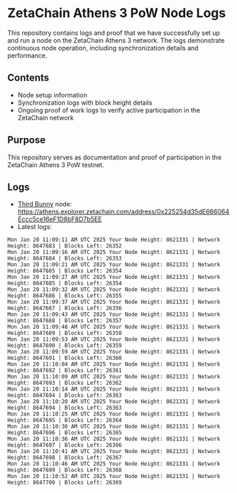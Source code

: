 # ZetaChain Athens 3 PoW Node Logs
This repository contains logs and proof that we have successfully set up and run a node on the ZetaChain Athens 3 network. The logs demonstrate continuous node operation, including synchronization details and performance.

## Contents
- Node setup information
- Synchronization logs with block height details
- Ongoing proof of work logs to verify active participation in the ZetaChain network

## Purpose
This repository serves as documentation and proof of participation in the ZetaChain Athens 3 PoW testnet.

## Logs

- [Third Bunny](https://thirdbunny.xyz/) node: https://athens.explorer.zetachain.com/address/0x225254d35dE666064Eccc5ce16eF1D8bF8D7b5EE
- Latest logs:
```
Mon Jan 20 11:09:11 AM UTC 2025 Your Node Height: 8621331 | Network Height: 8647683 | Blocks Left: 26352
Mon Jan 20 11:09:16 AM UTC 2025 Your Node Height: 8621331 | Network Height: 8647684 | Blocks Left: 26353
Mon Jan 20 11:09:21 AM UTC 2025 Your Node Height: 8621331 | Network Height: 8647685 | Blocks Left: 26354
Mon Jan 20 11:09:27 AM UTC 2025 Your Node Height: 8621331 | Network Height: 8647685 | Blocks Left: 26354
Mon Jan 20 11:09:32 AM UTC 2025 Your Node Height: 8621331 | Network Height: 8647686 | Blocks Left: 26355
Mon Jan 20 11:09:37 AM UTC 2025 Your Node Height: 8621331 | Network Height: 8647687 | Blocks Left: 26356
Mon Jan 20 11:09:43 AM UTC 2025 Your Node Height: 8621331 | Network Height: 8647688 | Blocks Left: 26357
Mon Jan 20 11:09:48 AM UTC 2025 Your Node Height: 8621331 | Network Height: 8647689 | Blocks Left: 26358
Mon Jan 20 11:09:53 AM UTC 2025 Your Node Height: 8621331 | Network Height: 8647690 | Blocks Left: 26359
Mon Jan 20 11:09:59 AM UTC 2025 Your Node Height: 8621331 | Network Height: 8647691 | Blocks Left: 26360
Mon Jan 20 11:10:04 AM UTC 2025 Your Node Height: 8621331 | Network Height: 8647692 | Blocks Left: 26361
Mon Jan 20 11:10:09 AM UTC 2025 Your Node Height: 8621331 | Network Height: 8647693 | Blocks Left: 26362
Mon Jan 20 11:10:14 AM UTC 2025 Your Node Height: 8621331 | Network Height: 8647694 | Blocks Left: 26363
Mon Jan 20 11:10:20 AM UTC 2025 Your Node Height: 8621331 | Network Height: 8647694 | Blocks Left: 26363
Mon Jan 20 11:10:25 AM UTC 2025 Your Node Height: 8621331 | Network Height: 8647695 | Blocks Left: 26364
Mon Jan 20 11:10:30 AM UTC 2025 Your Node Height: 8621331 | Network Height: 8647696 | Blocks Left: 26365
Mon Jan 20 11:10:36 AM UTC 2025 Your Node Height: 8621331 | Network Height: 8647697 | Blocks Left: 26366
Mon Jan 20 11:10:41 AM UTC 2025 Your Node Height: 8621331 | Network Height: 8647698 | Blocks Left: 26367
Mon Jan 20 11:10:46 AM UTC 2025 Your Node Height: 8621331 | Network Height: 8647699 | Blocks Left: 26368
Mon Jan 20 11:10:52 AM UTC 2025 Your Node Height: 8621331 | Network Height: 8647700 | Blocks Left: 26369
```
